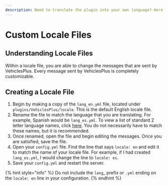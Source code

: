 ```yaml
---
description: Need to translate the plugin into your own language? Here’s how.
---
```


# Custom Locale Files

## Understanding Locale Files

Within a locale file, you are able to change the messages that are sent by VehiclesPlus. Every message sent by VehiclesPlus is completely customizable.

## Creating a Locale File

1. Begin by making a copy of the `lang_en.yml` file, located under `plugins/VehiclesPlus/locale`. This is the default English locale file. 
2. Rename the file to match the language that you are translating. For example, Spanish would be `lang_es.yml`. To view a list of standard 2 letter language names, click [here](https://www.sitepoint.com/iso-2-letter-language-codes/). You do not necessarily have to match these names, but it is recommended.
3. Once renamed, open the file and begin editing the messages. Once you are satisfied, save the file.
4. Open your `config.yml` file. Find the line that says `locale: en` and edit it to match the name of your locale file. For example, if I had created `lang_es.yml`, I would change the line to `locale: es`.
5. Save your `config.yml` and restart the server.

{% hint style="info" %}
Do not include the `lang`\_ prefix or `.yml` ending on the `locale: en` line in your configuration.
{% endhint %}

